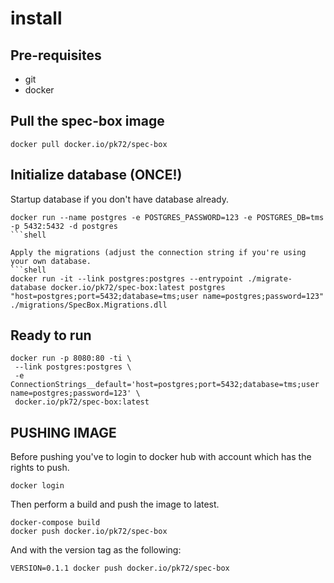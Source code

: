 # install

## Pre-requisites

- git
- docker


## Pull the spec-box image
```shell
docker pull docker.io/pk72/spec-box
```

## Initialize database (ONCE!)

Startup database if you don't have database already.
```shell
docker run --name postgres -e POSTGRES_PASSWORD=123 -e POSTGRES_DB=tms -p 5432:5432 -d postgres
```shell

Apply the migrations (adjust the connection string if you're using your own database.
```shell
docker run -it --link postgres:postgres --entrypoint ./migrate-database docker.io/pk72/spec-box:latest postgres "host=postgres;port=5432;database=tms;user name=postgres;password=123" ./migrations/SpecBox.Migrations.dll
```

## Ready to run
```shell
docker run -p 8080:80 -ti \
 --link postgres:postgres \
 -e ConnectionStrings__default='host=postgres;port=5432;database=tms;user name=postgres;password=123' \
 docker.io/pk72/spec-box:latest
```

## PUSHING IMAGE
Before pushing you've to login to docker hub with account which has the rights to push.

```shell
docker login
```

Then perform a build and push the image to latest.


```shell
docker-compose build
docker push docker.io/pk72/spec-box
```

And with the version tag as the following:
```shell
VERSION=0.1.1 docker push docker.io/pk72/spec-box
```

